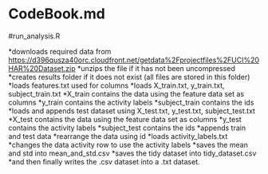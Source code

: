 # CodeBook.md

#run_analysis.R

*downloads required data from https://d396qusza40orc.cloudfront.net/getdata%2Fprojectfiles%2FUCI%20HAR%20Dataset.zip
*unzips the file if it has not been uncompressed
*creates results folder if it does not exist (all files are stored in this folder)
*loads features.txt used for columns
*loads X_train.txt, y_train.txt, subject_train.txt
*X_train contains the data using the feature data set as columns
*y_train contains the activity labels
*subject_train contains the ids
*loads and appends test dataset using X_test.txt, y_test.txt, subject_test.txt
*X_test contains the data using the feature data set as columns
*y_test contains the activity labels
*subject_test contains the ids
*appends train and test data
*rearrange the data using id
*loads activity_labels.txt
*changes the data activity row to use the activity labels
*saves the mean and std into mean_and_std.csv
*saves the tidy dataset into tidy_dataset.csv
*and then finally writes the .csv dataset into a .txt dataset.
